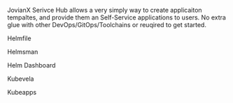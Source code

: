 JovianX Serivce Hub allows a very simply way to create applicaiton tempaltes, and provide them an Self-Service applications to users. No extra glue with other DevOps/GitOps/Toolchains or reuqired to get started. 

Helmfile

Helmsman 

Helm Dashboard

Kubevela

Kubeapps
